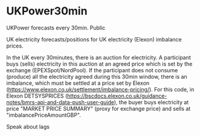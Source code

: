 # UKPower30min
UKPower forecasts every 30min. Public

UK electricity forecasts/positions for UK electricity (Elexon) imbalance prices.

In the UK every 30minutes, there is an auction for electricity. A participant buys (sells) electricity in this auction at an agreed price which is set by the exchange (EPEXSpot/NordPool). If the participant does not consume (produce) all the electricity agreed during this 30min window, there is an imbalance, which must be settled at a price set by Elexon (https://www.elexon.co.uk/settlement/imbalance-pricing/). For this code, in Elexon DETSYSPRICES (https://bscdocs.elexon.co.uk/guidance-notes/bmrs-api-and-data-push-user-guide), the buyer buys electricity at price "MARKET PRICE SUMMARY" (proxy for exchange price) and sells at "imbalancePriceAmountGBP".

Speak about lags
